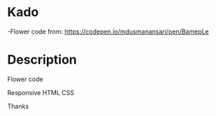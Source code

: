 # Kado
-Flower code from: https://codepen.io/mdusmanansari/pen/BamepLe


# Description
Flower code 

Responsive HTML CSS

Thanks 
